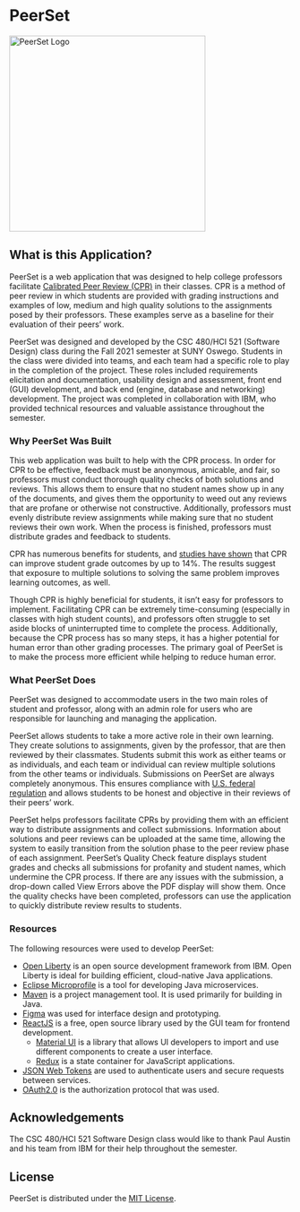 # PeerSet

<img src="https://github.com/vanessamaike/CSC480-21F/blob/main/frontend/src/main/frontend/src/images/logo.png" alt="PeerSet Logo" title="PeerSet" width="350px">

## What is this Application?

PeerSet is a web application that was designed to help college professors facilitate [Calibrated Peer Review (CPR)](http://cpr.molsci.ucla.edu/Home) in their classes. CPR is a method of peer review in which students are provided with grading instructions and examples of low, medium and high quality solutions to the assignments posed by their professors. These examples serve as a baseline for their evaluation of their peers’ work. 

PeerSet was designed and developed by the CSC 480/HCI 521 (Software Design) class during the Fall 2021 semester at SUNY Oswego. Students in the class were divided into teams, and each team had a specific role to play in the completion of the project. These roles included requirements elicitation and documentation, usability design and assessment, front end (GUI) development, and back end (engine, database and networking) development. The project was completed in collaboration with IBM, who provided technical resources and valuable assistance throughout the semester.

### Why PeerSet Was Built

This web application was built to help with the CPR process. In order for CPR to be effective, feedback must be anonymous, amicable, and fair, so professors must conduct thorough quality checks of both solutions and reviews. This allows them to ensure that no student names show up in any of the documents, and gives them the opportunity to weed out any reviews that are profane or otherwise not constructive. Additionally, professors must evenly distribute review assignments while making sure that no student reviews their own work. When the process is finished, professors must distribute grades and feedback to students.

CPR has numerous benefits for students, and [studies have shown](https://www.dropbox.com/s/w6uft1gxuvwe9gs/CSEET2022_v15-CRC.pdf?dl=0) that CPR can improve student grade outcomes by up to 14%. The results suggest that exposure to multiple solutions to solving the same problem improves learning outcomes, as well.

Though CPR is highly beneficial for students, it isn’t easy for professors to implement. Facilitating CPR can be extremely time-consuming (especially in classes with high student counts), and professors often struggle to set aside blocks of uninterrupted time to complete the process. Additionally, because the CPR process has so many steps, it has a higher potential for human error than other grading processes. The primary goal of PeerSet is to make the process more efficient while helping to reduce human error. 

### What PeerSet Does

PeerSet was designed to accommodate users in the two main roles of student and professor, along with an admin role for users who are responsible for launching and managing the application.

PeerSet allows students to take a more active role in their own learning. They create solutions to assignments, given by the professor, that are then reviewed by their classmates. Students submit this work as either teams or as individuals, and each team or individual can review multiple solutions from the other teams or individuals. Submissions on PeerSet are always completely anonymous. This ensures compliance with [U.S. federal regulation](https://www.law.cornell.edu/cfr/text/34/part-99) and allows students to be honest and objective in their reviews of their peers’ work.

PeerSet helps professors facilitate CPRs by providing them with an efficient way to distribute assignments and collect submissions. Information about solutions and peer reviews can be uploaded at the same time, allowing the system to easily transition from the solution phase to the peer review phase of each assignment. PeerSet’s Quality Check feature displays student grades and checks all submissions for profanity and student names, which undermine the CPR process. If there are any issues with the submission, a drop-down called View Errors above the PDF display will show them. Once the quality checks have been completed, professors can use the application to quickly distribute review results to students.

### Resources

The following resources were used to develop PeerSet:

+ [Open Liberty](https://openliberty.io/) is an open source development framework from IBM. Open Liberty is ideal for building efficient, cloud-native Java applications.
+ [Eclipse Microprofile](https://projects.eclipse.org/projects/technology.microprofile) is a tool for developing Java microservices.
+ [Maven](https://maven.apache.org/) is a project management tool. It is used primarily for building in Java.
+ [Figma](https://www.figma.com/) was used for interface design and prototyping.
+ [ReactJS](https://reactjs.org/) is a free, open source library used by the GUI team for frontend development.
  - [Material UI](https://v4.mui.com/) is a library that allows UI developers to import and use different components to create a user interface.
  - [Redux](https://redux.js.org/) is a state container for JavaScript applications.
+ [JSON Web Tokens](https://jwt.io/) are used to authenticate users and secure requests between services.
+ [OAuth2.0](https://oauth.net/2/) is the authorization protocol that was used.

## Acknowledgements

The CSC 480/HCI 521 Software Design class would like to thank Paul Austin and his team from IBM for their help throughout the semester.

## License

PeerSet is distributed under the [MIT License](https://github.com/vanessamaike/CSC480-21F/blob/main/LICENSE).
